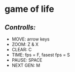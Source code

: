# game of life

## _Controlls:_ ##
- MOVE: arrow keys
- ZOOM: Z & X
- CLEAR: C
- TIME: fps = F, fasest fps = S
- PAUSE: SPACE
- NEXT GEN: M
 
